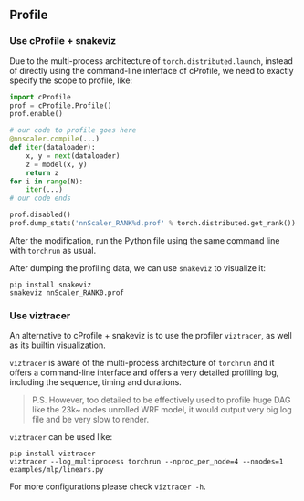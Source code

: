 ## Profile

### Use cProfile + snakeviz

Due to the multi-process architecture of `torch.distributed.launch`, instead of directly using
the command-line interface of cProfile, we need to exactly specify the scope to profile, like:

```python
import cProfile
prof = cProfile.Profile()
prof.enable()

# our code to profile goes here
@nnscaler.compile(...)
def iter(dataloader):
    x, y = next(dataloader)
    z = model(x, y)
    return z
for i in range(N):
    iter(...)
# our code ends

prof.disabled()
prof.dump_stats('nnScaler_RANK%d.prof' % torch.distributed.get_rank()) # or use TID/PID, if to profile multi-thread/-process program.
```

After the modification, run the Python file using the same command line with `torchrun` as usual.

After dumping the profiling data, we can use `snakeviz` to visualize it:

```shell
pip install snakeviz
snakeviz nnScaler_RANK0.prof
```

### Use viztracer

An alternative to cProfile + snakeviz is to use the profiler `viztracer`, 
as well as its builtin visualization.

`viztracer` is aware of the multi-process architecture of `torchrun` and it offers a command-line
interface and offers a very detailed profiling log, including the sequence, timing and durations.

> P.S. However, too detailed to be effectively used to profile huge DAG like the 23k~ nodes unrolled
> WRF model, it would output very big log file and be very slow to render.

`viztracer` can be used like:

```shell
pip install viztracer
viztracer --log_multiprocess torchrun --nproc_per_node=4 --nnodes=1 examples/mlp/linears.py
```

For more configurations please check `viztracer -h`.
